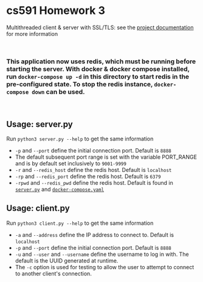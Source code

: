 # cs591 Homework 3

Multithreaded client & server with SSL/TLS: see the [project documentation](HomeWork3.pdf) for more information

<br/>

### This application now uses redis, which must be running before starting the server. With docker & docker compose installed, run `docker-compose up -d` in this directory to start redis in the pre-configured state. To stop the redis instance, `docker-compose down` can be used. 

<br/>

## Usage: server.py

Run `python3 server.py --help` to get the same information

- `-p` and `--port` define the initial connection port. Default is `8888`
- The default subsequent port range is set with the variable PORT_RANGE and is by default set inclusively to `9001-9999`
- `-r` and `--redis_host` define the redis host. Default is `localhost`
- `-rp` and `--redis_port` define the redis host. Default is `6379`
- `-rpwd` and `--redis_pwd` define the redis host. Default is found in [`server.py`](server.py) and [`docker-compose.yaml`](docker-compose.yaml)


## Usage: client.py

Run `python3 client.py --help` to get the same information

- `-a` and `--address` define the IP address to connect to. Default is `localhost`
- `-p` and `--port` define the initial connection port. Default is `8888`
- `-u` and `--user` and `--username` define the username to log in with. The default is the UUID generated at runtime. 
- The `-c` option is used for testing to allow the user to attempt to connect to another client's connection. 

